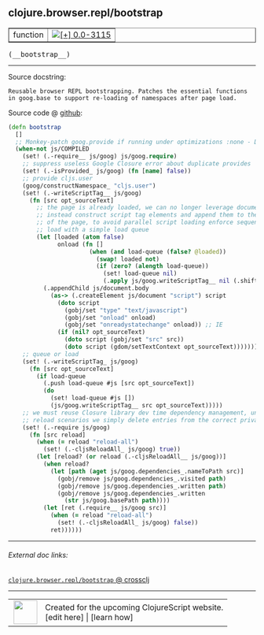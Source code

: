 ## clojure.browser.repl/bootstrap



 <table border="1">
<tr>
<td>function</td>
<td><a href="https://github.com/cljsinfo/cljs-api-docs/tree/0.0-3115"><img valign="middle" alt="[+] 0.0-3115" title="Added in 0.0-3115" src="https://img.shields.io/badge/+-0.0--3115-lightgrey.svg"></a> </td>
</tr>
</table>


 <samp>
(__bootstrap__)<br>
</samp>

---





Source docstring:

```
Reusable browser REPL bootstrapping. Patches the essential functions
in goog.base to support re-loading of namespaces after page load.
```


Source code @ [github](https://github.com/clojure/clojurescript/blob/r1.7.228/src/main/cljs/clojure/browser/repl.cljs#L125-L182):

```clj
(defn bootstrap
  []
  ;; Monkey-patch goog.provide if running under optimizations :none - David
  (when-not js/COMPILED
    (set! (.-require__ js/goog) js/goog.require)
    ;; suppress useless Google Closure error about duplicate provides
    (set! (.-isProvided_ js/goog) (fn [name] false))
    ;; provide cljs.user
    (goog/constructNamespace_ "cljs.user")
    (set! (.-writeScriptTag__ js/goog)
      (fn [src opt_sourceText]
        ;; the page is already loaded, we can no longer leverage document.write
        ;; instead construct script tag elements and append them to the body
        ;; of the page, to avoid parallel script loading enforce sequential
        ;; load with a simple load queue
        (let [loaded (atom false)
              onload (fn []
                       (when (and load-queue (false? @loaded))
                         (swap! loaded not)
                         (if (zero? (alength load-queue))
                           (set! load-queue nil)
                           (.apply js/goog.writeScriptTag__ nil (.shift load-queue)))))]
          (.appendChild js/document.body
            (as-> (.createElement js/document "script") script
              (doto script
                (gobj/set "type" "text/javascript")
                (gobj/set "onload" onload)
                (gobj/set "onreadystatechange" onload)) ;; IE
              (if (nil? opt_sourceText)
                (doto script (gobj/set "src" src))
                (doto script (gdom/setTextContext opt_sourceText))))))))
    ;; queue or load
    (set! (.-writeScriptTag_ js/goog)
      (fn [src opt_sourceText]
        (if load-queue
          (.push load-queue #js [src opt_sourceText])
          (do
            (set! load-queue #js [])
            (js/goog.writeScriptTag__ src opt_sourceText)))))
    ;; we must reuse Closure library dev time dependency management, under namespace
    ;; reload scenarios we simply delete entries from the correct private locations
    (set! (.-require js/goog)
      (fn [src reload]
        (when (= reload "reload-all")
          (set! (.-cljsReloadAll_ js/goog) true))
        (let [reload? (or reload (.-cljsReloadAll__ js/goog))]
          (when reload?
            (let [path (aget js/goog.dependencies_.nameToPath src)]
              (gobj/remove js/goog.dependencies_.visited path)
              (gobj/remove js/goog.dependencies_.written path)
              (gobj/remove js/goog.dependencies_.written
                (str js/goog.basePath path))))
          (let [ret (.require__ js/goog src)]
            (when (= reload "reload-all")
              (set! (.-cljsReloadAll_ js/goog) false))
            ret))))))
```

<!--
Repo - tag - source tree - lines:

 <pre>
clojurescript @ r1.7.228
└── src
    └── main
        └── cljs
            └── clojure
                └── browser
                    └── <ins>[repl.cljs:125-182](https://github.com/clojure/clojurescript/blob/r1.7.228/src/main/cljs/clojure/browser/repl.cljs#L125-L182)</ins>
</pre>

-->

---



###### External doc links:

[`clojure.browser.repl/bootstrap` @ crossclj](http://crossclj.info/fun/clojure.browser.repl.cljs/bootstrap.html)<br>

---

 <table>
<tr><td>
<img valign="middle" align="right" width="48px" src="http://i.imgur.com/Hi20huC.png">
</td><td>
Created for the upcoming ClojureScript website.<br>
[edit here] | [learn how]
</td></tr></table>

[edit here]:https://github.com/cljsinfo/cljs-api-docs/blob/master/cljsdoc/clojure.browser.repl/bootstrap.cljsdoc
[learn how]:https://github.com/cljsinfo/cljs-api-docs/wiki/cljsdoc-files

<!--

This information was too distracting to show to readers, but I'll leave it
commented here since it is helpful to:

- pretty-print the data used to generate this document
- and show how to retrieve that data



The API data for this symbol:

```clj
{:ns "clojure.browser.repl",
 :name "bootstrap",
 :signature ["[]"],
 :history [["+" "0.0-3115"]],
 :type "function",
 :full-name-encode "clojure.browser.repl/bootstrap",
 :source {:code "(defn bootstrap\n  []\n  ;; Monkey-patch goog.provide if running under optimizations :none - David\n  (when-not js/COMPILED\n    (set! (.-require__ js/goog) js/goog.require)\n    ;; suppress useless Google Closure error about duplicate provides\n    (set! (.-isProvided_ js/goog) (fn [name] false))\n    ;; provide cljs.user\n    (goog/constructNamespace_ \"cljs.user\")\n    (set! (.-writeScriptTag__ js/goog)\n      (fn [src opt_sourceText]\n        ;; the page is already loaded, we can no longer leverage document.write\n        ;; instead construct script tag elements and append them to the body\n        ;; of the page, to avoid parallel script loading enforce sequential\n        ;; load with a simple load queue\n        (let [loaded (atom false)\n              onload (fn []\n                       (when (and load-queue (false? @loaded))\n                         (swap! loaded not)\n                         (if (zero? (alength load-queue))\n                           (set! load-queue nil)\n                           (.apply js/goog.writeScriptTag__ nil (.shift load-queue)))))]\n          (.appendChild js/document.body\n            (as-> (.createElement js/document \"script\") script\n              (doto script\n                (gobj/set \"type\" \"text/javascript\")\n                (gobj/set \"onload\" onload)\n                (gobj/set \"onreadystatechange\" onload)) ;; IE\n              (if (nil? opt_sourceText)\n                (doto script (gobj/set \"src\" src))\n                (doto script (gdom/setTextContext opt_sourceText))))))))\n    ;; queue or load\n    (set! (.-writeScriptTag_ js/goog)\n      (fn [src opt_sourceText]\n        (if load-queue\n          (.push load-queue #js [src opt_sourceText])\n          (do\n            (set! load-queue #js [])\n            (js/goog.writeScriptTag__ src opt_sourceText)))))\n    ;; we must reuse Closure library dev time dependency management, under namespace\n    ;; reload scenarios we simply delete entries from the correct private locations\n    (set! (.-require js/goog)\n      (fn [src reload]\n        (when (= reload \"reload-all\")\n          (set! (.-cljsReloadAll_ js/goog) true))\n        (let [reload? (or reload (.-cljsReloadAll__ js/goog))]\n          (when reload?\n            (let [path (aget js/goog.dependencies_.nameToPath src)]\n              (gobj/remove js/goog.dependencies_.visited path)\n              (gobj/remove js/goog.dependencies_.written path)\n              (gobj/remove js/goog.dependencies_.written\n                (str js/goog.basePath path))))\n          (let [ret (.require__ js/goog src)]\n            (when (= reload \"reload-all\")\n              (set! (.-cljsReloadAll_ js/goog) false))\n            ret))))))",
          :title "Source code",
          :repo "clojurescript",
          :tag "r1.7.228",
          :filename "src/main/cljs/clojure/browser/repl.cljs",
          :lines [125 182]},
 :full-name "clojure.browser.repl/bootstrap",
 :docstring "Reusable browser REPL bootstrapping. Patches the essential functions\nin goog.base to support re-loading of namespaces after page load."}

```

Retrieve the API data for this symbol:

```clj
;; from Clojure REPL
(require '[clojure.edn :as edn])
(-> (slurp "https://raw.githubusercontent.com/cljsinfo/cljs-api-docs/catalog/cljs-api.edn")
    (edn/read-string)
    (get-in [:symbols "clojure.browser.repl/bootstrap"]))
```

-->
